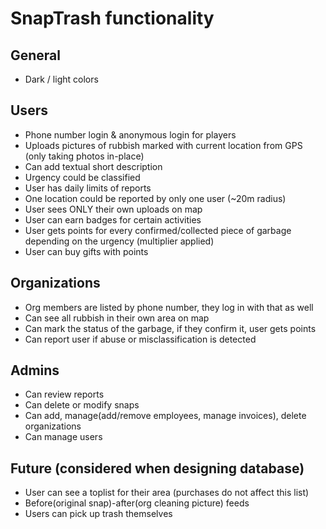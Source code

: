 # SnapTrash functionality
## General
- Dark / light colors
## Users
- Phone number login & anonymous login for players
- Uploads pictures of rubbish marked with current location from GPS (only taking photos in-place)
- Can add textual short description
- Urgency could be classified
- User has daily limits of reports
- One location could be reported by only one user (~20m radius)
- User sees ONLY their own uploads on map
- User can earn badges for certain activities
- User gets points for every confirmed/collected piece of garbage depending on the urgency (multiplier applied)
- User can buy gifts with points
## Organizations
- Org members are listed by phone number, they log in with that as well
- Can see all rubbish in their own area on map
- Can mark the status of the garbage, if they confirm it, user gets points
- Can report user if abuse or misclassification is detected
## Admins
  - Can review reports
  - Can delete or modify snaps
  - Can add, manage(add/remove employees, manage invoices), delete organizations
  - Can manage users
## Future (considered when designing database)
  - User can see a toplist for their area (purchases do not affect this list)
  - Before(original snap)-after(org cleaning picture) feeds
  - Users can pick up trash themselves
